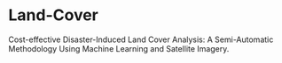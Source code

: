 # Land-Cover
Cost-effective Disaster-Induced Land Cover Analysis: A Semi-Automatic Methodology Using Machine Learning and Satellite Imagery.

